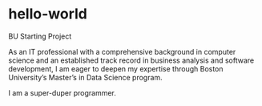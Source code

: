 # hello-world
BU Starting Project

As an IT professional with a comprehensive background in computer science and an established track record in business analysis and software development, I am eager to deepen my expertise through Boston University’s Master’s in Data Science program. 

I am a super-duper programmer. 
